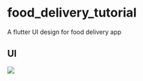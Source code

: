 # food_delivery_tutorial

A flutter UI design for food delivery app

## UI

<img src="https://cdn.dribbble.com/users/1231043/screenshots/11468754/media/c1cb2e1928b72bb6226941df2bf4ecf5.jpg"/>
